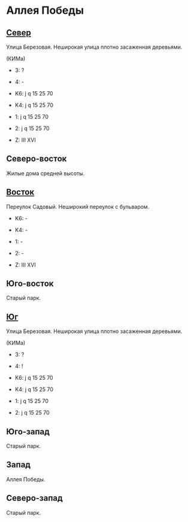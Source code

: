 # Аллея Победы

## [Север](./10555092.md)

Улица Березовая.
Неширокая улица плотно засаженная деревьями.

(КИМа)

* 3:    ?
* 4:    -

* K6:   j   q
        15  25  70
* K4:   j   q
        15  25  70
* 1:    j   q
        15  25  70
* 2:    j   q
        15  25  70

* Z:    III XVI

## Северо-восток

Жилые дома средней высоты.

## [Восток](./10565095.md)

Переулок Садовый.
Неширокий переулок с бульваром.

* K6:   -
* K4:   -
* 1:    -
* 2:    -

* Z:    III XVI

## Юго-восток

Старый парк.

## [Юг](./10555100.md)

Улица Березовая.
Неширокая улица плотно засаженная деревьями.

(КИМа)

* 3:    ?
* 4:    !

* K6:   j   q
        15  25  70
* K4:   j   q
        15  25  70
* 1:    j   q
        15  25  70
* 2:    j   q
        15  25  70

## Юго-запад

Старый парк.

## Запад

Аллея Победы.

## Северо-запад

Старый парк.
